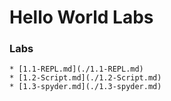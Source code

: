 Hello World Labs
================

### Labs

    * [1.1-REPL.md](./1.1-REPL.md)
    * [1.2-Script.md](./1.2-Script.md)
    * [1.3-spyder.md](./1.3-spyder.md)

